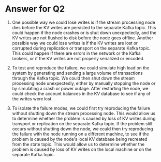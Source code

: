 # Answer for Q2

1. One possible way we could lose writes is if the stream processing node dies before the KV writes are persisted to the separate Kafka topic. This could happen if the node crashes or is shut down unexpectedly, and the KV writes are not flushed to disk before the node goes offline. Another possible way we could lose writes is if the KV writes are lost or corrupted during replication or transport on the separate Kafka topic. This could happen if there are errors in the network or the Kafka brokers, or if the KV writes are not properly serialized or encoded.

2. To test and reproduce the failure, we could simulate high load on the system by generating and sending a large volume of transactions through the Kafka topic. We could then shut down the stream processing node unexpectedly, either by manually stopping the node or by simulating a crash or power outage. After restarting the node, we could check the account balances in the KV database to see if any of the writes were lost.

3. To isolate the failure modes, we could first try reproducing the failure without shutting down the stream processing node. This would allow us to determine whether the problem is caused by loss of KV writes during transport or replication on the separate Kafka topic. If the problem still occurs without shutting down the node, we could then try reproducing the failure with the node running on a different machine, to see if the problem is caused by the node's local KV database being recreated from the state topic. This would allow us to determine whether the problem is caused by loss of KV writes on the local machine or on the separate Kafka topic.
